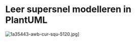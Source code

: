 Leer supersnel modelleren in PlantUML
=====================================

![1a35443-awb-cur-squ-5120.jpg](1a35443-awb-cur-squ-5120.jpg?raw=true)]
